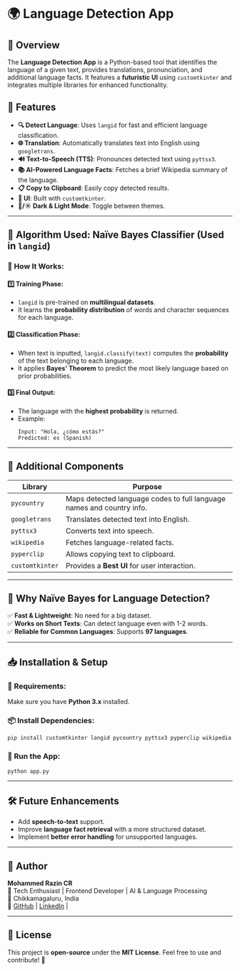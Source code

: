 # 🌍 Language Detection App

## 📌 Overview
The **Language Detection App** is a Python-based tool that identifies the language of a given text, provides translations, pronunciation, and additional language facts. It features a **futuristic UI** using `customtkinter` and integrates multiple libraries for enhanced functionality.

## 🚀 Features
- **🔍 Detect Language**: Uses `langid` for fast and efficient language classification.
- **🌐 Translation**: Automatically translates text into English using `googletrans`.
- **🔊 Text-to-Speech (TTS)**: Pronounces detected text using `pyttsx3`.
- **📚 AI-Powered Language Facts**: Fetches a brief Wikipedia summary of the language.
- **📋 Copy to Clipboard**: Easily copy detected results.
- **🎨 UI**: Built with `customtkinter`.
- **🌙/☀️ Dark & Light Mode**: Toggle between themes.

---

## 📌 Algorithm Used: **Naïve Bayes Classifier** (Used in `langid`)

### 🔬 How It Works:
#### **1️⃣ Training Phase:**
- `langid` is pre-trained on **multilingual datasets**.
- It learns the **probability distribution** of words and character sequences for each language.

#### **2️⃣ Classification Phase:**
- When text is inputted, `langid.classify(text)` computes the **probability** of the text belonging to each language.
- It applies **Bayes' Theorem** to predict the most likely language based on prior probabilities.

#### **3️⃣ Final Output:**
- The language with the **highest probability** is returned.
- Example:
  ```plaintext
  Input: "Hola, ¿cómo estás?"
  Predicted: es (Spanish)
  ```

---

## 📌 Additional Components
| Library       | Purpose |
|--------------|---------|
| `pycountry`  | Maps detected language codes to full language names and country info. |
| `googletrans`| Translates detected text into English. |
| `pyttsx3`    | Converts text into speech. |
| `wikipedia`  | Fetches language-related facts. |
| `pyperclip`  | Allows copying text to clipboard. |
| `customtkinter` | Provides a **Best UI** for user interaction. |

---

## 📌 Why Naïve Bayes for Language Detection?
✅ **Fast & Lightweight**: No need for a big dataset.  
✅ **Works on Short Texts**: Can detect language even with 1-2 words.  
✅ **Reliable for Common Languages**: Supports **97 languages**.  

---

## 📥 Installation & Setup
### 🔧 Requirements:
Make sure you have **Python 3.x** installed.

### 📦 Install Dependencies:
```sh
pip install customtkinter langid pycountry pyttsx3 pyperclip wikipedia googletrans
```

### 🚀 Run the App:
```sh
python app.py
```

---

## 🛠️ Future Enhancements
- Add **speech-to-text** support.
- Improve **language fact retrieval** with a more structured dataset.
- Implement **better error handling** for unsupported languages.

---

## 📜 Author
**Mohammed Razin CR**  
🚀 Tech Enthusiast | Frontend Developer | AI & Language Processing  
📍 Chikkamagaluru, India  
📌 [GitHub](https://github.com/Mohammed-razin-cr) | [LinkedIn](https://www.linkedin.com/in/mohammed-razin-cr) | 

---

## 📄 License
This project is **open-source** under the **MIT License**. Feel free to use and contribute! 🎉

